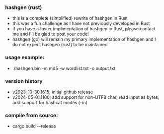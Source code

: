 ### hashgen (rust)
- this is a complete (simplified) rewrite of hashgen in Rust
- this was a fun challenge as I have not previously developed in Rust
- if you have a faster implimentation of hashgen in Rust, please contact me and I'll be glad to post your code!
- hashgen (go) will remain my primary implementation of hashgen and I do not expect hashgen (rust) to be maintained

### usage example:
- ./hashgen.bin -m md5 -w wordlist.txt -o output.txt

### version history
- v2023-10-30.1615; initial github release
- v2024-05-01.1100; add support for non-UTF8 char, read input as bytes, add support for hashcat modes (-m)

### compile from source:
- cargo build --release